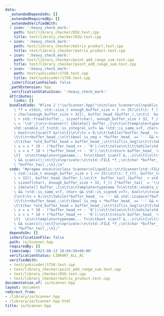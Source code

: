 ```yaml
---
data:
  _extendedDependsOn: []
  _extendedRequiredBy: []
  _extendedVerifiedWith:
  - icon: ':heavy_check_mark:'
    path: test/library_checker/DSU.test.cpp
    title: test/library_checker/DSU.test.cpp
  - icon: ':heavy_check_mark:'
    path: test/library_checker/matrix_product.test.cpp
    title: test/library_checker/matrix_product.test.cpp
  - icon: ':heavy_check_mark:'
    path: test/library_checker/point_add_range_sum.test.cpp
    title: test/library_checker/point_add_range_sum.test.cpp
  - icon: ':heavy_check_mark:'
    path: test/yukicoder/1750.test.cpp
    title: test/yukicoder/1750.test.cpp
  _isVerificationFailed: false
  _pathExtension: hpp
  _verificationStatusIcon: ':heavy_check_mark:'
  attributes:
    links: []
  bundledCode: "#line 2 \"io/Scanner.hpp\"\n\nclass Scanner\n{\npublic:\n\tScanner(std::FILE\
    \ *f = stdin, std::size_t enough_buffer_size = 1 << 25)\n\t\t: f_(f), buffer_(new\
    \ char[enough_buffer_size + 32]), buffer_head_(buffer_),\n\t\t  buffer_tail_(buffer_\
    \ + std::fread(buffer_, sizeof(char), enough_buffer_size + 32, f_)) {*buffer_tail_\
    \ = '\\0';}\n\t~Scanner() {delete[] buffer_;}\n\t\n\ttemplate<typename T>\n\t\
    std::enable_if_t<std::is_integral_v<T> && !std::is_same_v<T, char> && std::is_signed_v<T>,\
    \ bool>\n\tscan(T &x)\n\t{\n\t\tx = 0;\n\t\twhile(*buffer_head_ != '-' && std::isspace(*buffer_head_))\n\
    \t\t\t++buffer_head_;\n\t\tbool is_neg = *buffer_head_ == '-' && ++buffer_head_;\n\
    \t\tchar *old_buffer_head = buffer_head_;\n\t\tif(is_neg)\n\t\t\twhile(std::isdigit(*buffer_head_))\
    \ x = x * 10 - (*buffer_head_++ - '0');\n\t\telse\n\t\t\twhile(std::isdigit(*buffer_head_))\
    \ x = x * 10 + (*buffer_head_++ - '0');\n\t\treturn buffer_head_ != old_buffer_head;\n\
    \t}  \n\n\ttemplate<typename... T>\n\tbool scan(T &...x)\n\t{\n\t\treturn (...\
    \ && scan(x));\n\t}\n\nprivate:\n\tstd::FILE *f_;\n\tchar *buffer_, *buffer_head_,\
    \ *buffer_tail_;\n};\n"
  code: "#pragma once\n\nclass Scanner\n{\npublic:\n\tScanner(std::FILE *f = stdin,\
    \ std::size_t enough_buffer_size = 1 << 25)\n\t\t: f_(f), buffer_(new char[enough_buffer_size\
    \ + 32]), buffer_head_(buffer_),\n\t\t  buffer_tail_(buffer_ + std::fread(buffer_,\
    \ sizeof(char), enough_buffer_size + 32, f_)) {*buffer_tail_ = '\\0';}\n\t~Scanner()\
    \ {delete[] buffer_;}\n\t\n\ttemplate<typename T>\n\tstd::enable_if_t<std::is_integral_v<T>\
    \ && !std::is_same_v<T, char> && std::is_signed_v<T>, bool>\n\tscan(T &x)\n\t\
    {\n\t\tx = 0;\n\t\twhile(*buffer_head_ != '-' && std::isspace(*buffer_head_))\n\
    \t\t\t++buffer_head_;\n\t\tbool is_neg = *buffer_head_ == '-' && ++buffer_head_;\n\
    \t\tchar *old_buffer_head = buffer_head_;\n\t\tif(is_neg)\n\t\t\twhile(std::isdigit(*buffer_head_))\
    \ x = x * 10 - (*buffer_head_++ - '0');\n\t\telse\n\t\t\twhile(std::isdigit(*buffer_head_))\
    \ x = x * 10 + (*buffer_head_++ - '0');\n\t\treturn buffer_head_ != old_buffer_head;\n\
    \t}  \n\n\ttemplate<typename... T>\n\tbool scan(T &...x)\n\t{\n\t\treturn (...\
    \ && scan(x));\n\t}\n\nprivate:\n\tstd::FILE *f_;\n\tchar *buffer_, *buffer_head_,\
    \ *buffer_tail_;\n};"
  dependsOn: []
  isVerificationFile: false
  path: io/Scanner.hpp
  requiredBy: []
  timestamp: '2023-08-13 18:04:56+08:00'
  verificationStatus: LIBRARY_ALL_AC
  verifiedWith:
  - test/yukicoder/1750.test.cpp
  - test/library_checker/point_add_range_sum.test.cpp
  - test/library_checker/DSU.test.cpp
  - test/library_checker/matrix_product.test.cpp
documentation_of: io/Scanner.hpp
layout: document
redirect_from:
- /library/io/Scanner.hpp
- /library/io/Scanner.hpp.html
title: io/Scanner.hpp
---
```


